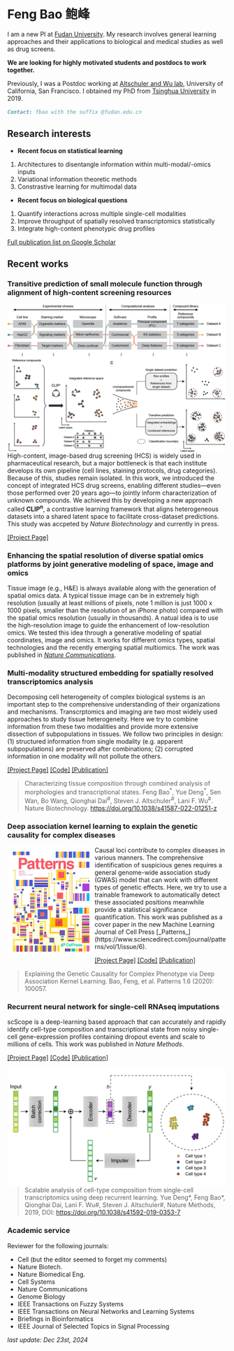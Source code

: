 # Feng Bao 鲍峰

I am a new PI at [Fudan University](https://www.fudan.edu.cn/en/). My research involves general learning approaches and their applications to biological and medical studies as well as drug screens. 

**We are looking for highly motivated students and postdocs to work together.**

Previously, I was a Postdoc working at [Altschuler and Wu lab](https://www.altschulerwulab.org/),  University of California, San Francisco. I obtained my PhD from [Tsinghua University](https://www.tsinghua.edu.cn/en/) in 2019. 
```markdown
Contact: fbao with the suffix @fudan.edu.cn
```

## Research interests

- **Recent focus on statistical learning** 
1. Architectures to disentangle information within multi-modal/-omics inputs 
2. Variational information theoretic methods
3. Constrastive learning for multimodal data 

- **Recent focus on biological questions**
1. Quantify interactions across multiple single-cell modalities
2. Improve throughput of spatially resolved transcriptomics statistically
3. Integrate high-content phenotypic drug profiles

[Full publication list on Google Scholar](https://scholar.google.com/citations?user=I0mcA3MAAAAJ&hl=en)

## Recent works

### **Transitive prediction of small molecule function through alignment of high-content screening resources**

<img style="float: left;" src = "/image/clipn.png" width ="500" />
<!-- ![image](/image/clipn.png) -->

High-content, image-based drug screening (HCS) is widely used in pharmaceutical research, but a major bottleneck is that each institute develops its own pipeline (cell lines, staining protocols, drug categories). Because of this, studies remain isolated. In this work, we introduced the concept of integrated HCS drug screens, enabling different studies—even those performed over 20 years ago—to jointly inform characterization of unknown compounds. We achieved this by developing a new approach called **CLIP<sup>n</sup>**, a contrastive learning framework that aligns heterogeneous datasets into a shared latent space to facilitate cross-dataset predictions. This study was accpeted by *Nature Biotechnology* and currently in press.

[\[Project Page\]](https://github.com/AltschulerWu-Lab/CLIPn)

### **Enhancing the spatial resolution of diverse spatial omics platforms by joint generative modeling of space, image and omics**

Tissue image (e.g., H&E) is always available along with the generation of spatial omics data. A typical tissue image can be in extremely high resolution (usually at least millions of pixels, note 1 million is just 1000 x 1000 pixels, smaller than the resolution of an iPhone photo) compared with the spatial omics resolution (usually in thousands). A natual idea is to use the high-resolution image to guide the enhancement of low-resolution omics. We tested this idea through a generative modeling of spatial coordinates, image and omics. It works for different omics types, spatial technologies and the recently emerging spatial multiomics. The work was published in [*Nature Communications*](https://www.nature.com/articles/s41467-024-50837-5). 

### **Multi-modality structured embedding for spatially resolved transcriptomics analysis**

Decomposing cell heterogeneity of complex biological systems is an important step to the comprehensive understanding of their organizations and mechanisms. Transcrptomics and imaging are two most widely used approaches to study tissue heterogeneity. Here we try to combine information from these two modalities and provide more extensive dissection of subpopulations in tissues. We follow two principles in design: (1) structured information from single modality (e.g. apparent subpopulations) are preserved after combinations; (2) corrupted information in one modality will not pollute the others. 

[\[Project Page\]](https://github.com/AltschulerWu-Lab/MUSE) [\[Code\]](https://github.com/AltschulerWu-Lab/MUSE) [\[Publication\]](https://doi.org/10.1038/s41587-022-01251-z)

> Characterizing tissue composition through combined analysis of morphologies and transcriptional states. Feng Bao<sup>\*</sup>, Yue Deng<sup>\*</sup>, Sen Wan, Bo Wang, Qionghai Dai<sup>\#</sup>, Steven J. Altschuler<sup>\#</sup>, Lani F. Wu<sup>\#</sup>. Nature Biotechnology. https://doi.org/10.1038/s41587-022-01251-z


### **Deep association kernel learning to explain the genetic causality for complex diseases**

<img style="float: left;" src = "/image/cover.jpeg" width ="200" />
Causal loci contribute to complex diseases in various manners. The comprehensive identification of suspicious genes requires a general genome-wide association study (GWAS) model that can work with different types of genetic effects. Here, we try to use a trainable framework to automatically detect these associated positions meanwhile provide a statistical significance quantification. This work was published as a cover paper in the new Machine Learning Journal of Cell Press [_Patterns_](https://www.sciencedirect.com/journal/patterns/vol/1/issue/6).


[\[Project Page\]](https://github.com/feng-bao-ucsf/DAK) [\[Code\]](https://github.com/feng-bao-ucsf/DAK) [\[Publication\]](https://www.sciencedirect.com/science/article/pii/S2666389920300684)

> Explaining the Genetic Causality for Complex Phenotype via Deep Association Kernel Learning. Bao, Feng, et al. Patterns 1.6 (2020): 100057. 



### **Recurrent neural network for single-cell RNAseq imputations**

scScope is a deep-learning based approach that can accurately and rapidly identify cell-type composition and transcriptional state from noisy single-cell gene-expression profiles containing dropout events and scale to millions of cells. This work was published in _Nature Methods_.

[\[Project Page\]](https://github.com/AltschulerWu-Lab/scScope) [\[Code\]](https://github.com/AltschulerWu-Lab/scScope) [\[Publication\]](https://www.nature.com/articles/s41592-019-0353-7)

<img style="float: left;" src = "/image/scscope.png" width ="500" />
<!-- ![image](/image/scscope.png) -->

> Scalable analysis of cell-type composition from single-cell transcriptomics using deep recurrent learning. Yue Deng\*, Feng Bao\*, Qionghai Dai, Lani F. Wu#, Steven J. Altschuler#, Nature Methods, 2019, DOI: https://doi.org/10.1038/s41592-019-0353-7




### Academic service
Reviewer for the following journals:
- Cell (but the editor seemed to forget my comments)
- Nature Biotech.
- Nature Biomedical Eng. 
- Cell Systems
- Nature Communications
- Genome Biology
- IEEE Transactions on Fuzzy Systems
- IEEE Transactions on Neural Networks and Learning Systems
- Briefings in Bioinformatics
- IEEE Journal of Selected Topics in Signal Processing

_last update: Dec 23st, 2024_

<!-- Google tag (gtag.js) -->
<script async src="https://www.googletagmanager.com/gtag/js?id=UA-102911962-1"></script>
<script>
  window.dataLayer = window.dataLayer || [];
  function gtag(){dataLayer.push(arguments);}
  gtag('js', new Date());

  gtag('config', 'UA-102911962-1');
</script>
